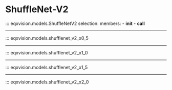 # ShuffleNet-V2


::: eqxvision.models.ShuffleNetV2
    selection:
        members:
            - __init__
            - __call__

---


::: eqxvision.models.shufflenet_v2_x0_5


---


::: eqxvision.models.shufflenet_v2_x1_0


---


::: eqxvision.models.shufflenet_v2_x1_5


---


::: eqxvision.models.shufflenet_v2_x2_0